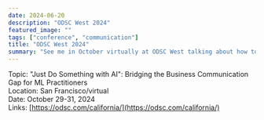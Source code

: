 ```yaml
---
date: 2024-06-20
description: "ODSC West 2024"
featured_image: ""
tags: ["conference", "communication"]
title: "ODSC West 2024"
summary: "See me in October virtually at ODSC West talking about how to communicate effectively with business leadership about AI/ML"
---
```


Topic: "Just Do Something with AI": Bridging the Business Communication Gap for ML Practitioners       
Location: San Francisco/virtual    
Date: October 29-31, 2024  
Links: [https://odsc.com/california/](https://odsc.com/california/)  
